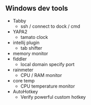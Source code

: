 ## Windows dev tools

* Tabby
  * ssh / connect to dock / cmd
* YAPA2
  * tamato clock
* intellij plugin
  * tab shifter
* memory monitor
* fiddler
  * local domain specify port
* rainmeter
  * CPU / RAM monitor
* core temp
  * CPU temperature monitor
* AutoHotkey
  * Verify powerful custom hotkey